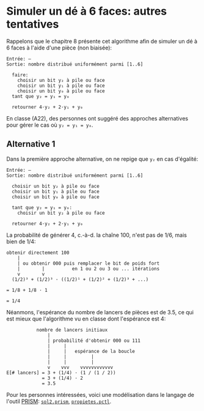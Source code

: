# Simuler un dé à 6 faces: autres tentatives

Rappelons que le chapitre 8 présente cet algorithme afin de simuler un
dé à 6 faces à l'aide d'une pièce (non biaisée):

```
Entrée: —
Sortie: nombre distribué uniformément parmi [1..6]

  faire:
    choisir un bit y₂ à pile ou face
    choisir un bit y₁ à pile ou face
    choisir un bit y₀ à pile ou face
  tant que y₂ = y₁ = y₀

  retourner 4·y₂ + 2·y₁ + y₀
```

En classe (A22), des personnes ont suggéré des approches
alternatives pour gérer le cas où ``y₂ = y₁ = y₀``.

## Alternative 1

Dans la première approche alternative, on ne repige que ``y₂`` en cas
d'égalité:

```
Entrée: —
Sortie: nombre distribué uniformément parmi [1..6]

  choisir un bit y₂ à pile ou face
  choisir un bit y₁ à pile ou face
  choisir un bit y₀ à pile ou face

  tant que y₂ = y₁ = y₀:
    choisir un bit y₂ à pile ou face

  retourner 4·y₂ + 2·y₁ + y₀
```

La probabilité de générer 4, c.-à-d. la chaîne 100, n'est pas de 1/6,
mais bien de 1/4:

```
obtenir directement 100
    |
    | ou obtenir 000 puis remplacer le bit de poids fort
    |        |          en 1 ou 2 ou 3 ou ... itérations
    v        v
  (1/2)³ + (1/2)³ · ((1/2)¹ + (1/2)² + (1/2)³ + ...)
  
= 1/8 + 1/8 · 1

= 1/4
```

Néanmons, l'espérance du nombre de lancers de pièces est de 3.5, ce
qui est mieux que l'algorithme vu en classe dont l'espérance est 4:

```
           nombre de lancers initiaux
               |
               | probabilité d'obtenir 000 ou 111
               |     |
               |     |   espérance de la boucle
               |     |         |
               |     |         |
               v    vvv    vvvvvvvvvvvv
E[# lancers] = 3 + (1/4) · (1 / (1 / 2))
             = 3 + (1/4) · 2
             = 3.5
```

Pour les personnes intéressées, voici une modélisation dans le langage
de l'outil [PRISM](http://www.prismmodelchecker.org/):
[``sol2.prism``](./sol2.prism),
[``propietes.pctl``](./proprietes.pctl).